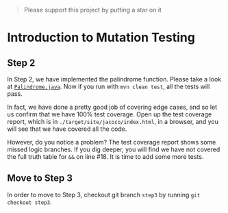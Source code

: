 > Please support this project by putting a star on it

# Introduction to Mutation Testing

## Step 2

In Step 2, we have implemented the palindrome function. Please take a look at [`Palindrome.java`](https://github.com/sualeh/introduction-to-mutation-testing/blob/step2/src/main/java/us/fatehi/palindrome/Palindrome.java). Now if you run with `mvn clean test`, all the tests will pass. 

In fact, we have done a pretty good job of covering edge cases, and so let us confirm that we have 100% test coverage. Open up the test coverage report, which is in `./target/site/jacoco/index.html`, in a browser, and you will see that we have covered all the code.

However, do you notice a problem? The test coverage report shows some missed logic branches. If you dig deeper, you will find we have not covered the full truth table for `&&` on line #18. It is time to add some more tests.

## Move to Step 3

In order to move to Step 3, checkout git branch `step3` by running `git checkout step3`.
